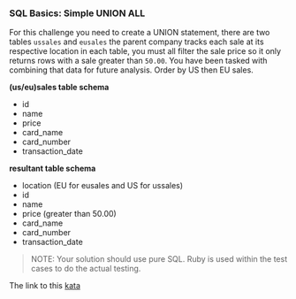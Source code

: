 ### SQL Basics: Simple UNION ALL

For this challenge you need to create a UNION statement, there are two tables `ussales` and `eusales` the parent company tracks each sale at its respective location in each table, you must all filter the sale price so it only returns rows with a sale greater than `50.00`. You have been tasked with combining that data for future analysis. Order by US then EU sales.

**(us/eu)sales table schema**
* id
* name
* price
* card_name
* card_number
* transaction_date

**resultant table schema**
* location (EU for eusales and US for ussales)
* id
* name
* price (greater than 50.00)
* card_name
* card_number
* transaction_date

> NOTE: Your solution should use pure SQL. Ruby is used within the test cases to do the actual testing.  

The link to this [kata](https://www.codewars.com/kata/sql-basics-simple-union-all/sql)
